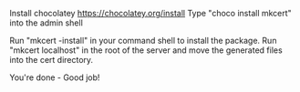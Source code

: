 
Install chocolatey https://chocolatey.org/install
Type "choco install mkcert" into the admin shell

Run "mkcert -install" in your command shell to install the package.
Run "mkcert localhost" in the root of the server and move the generated files into the cert directory.

You're done - Good job!
